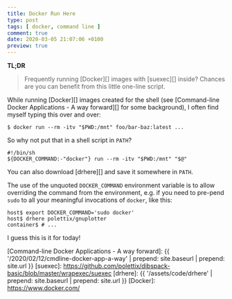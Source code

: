 ```yaml
---
title: Docker Run Here
type: post
tags: [ docker, command line ]
comment: true
date: 2020-03-05 21:07:06 +0100
preview: true
---
```


**TL;DR**

> Frequently running [Docker][] images with [suexec][] inside? Chances are
> you can benefit from this little one-line script.

While running [Docker][] images created for the shell (see [Command-line
Docker Applications - A way forward][] for some background), I often find
myself typing this over and over:

```shell
$ docker run --rm -itv "$PWD:/mnt" foo/bar-baz:latest ...
```

So why not put that in a shell script in `PATH`?

```shell
#!/bin/sh
${DOCKER_COMMAND:-"docker"} run --rm -itv "$PWD:/mnt" "$@"
```

You can also download [drhere][] and save it somewhere in `PATH`.

The use of the unquoted `DOCKER_COMMAND` environment variable is to allow
overriding the command from the environment, e.g. if you need to pre-pend
`sudo` to all your meaningful invocations of `docker`, like this:

```shell
host$ export DOCKER_COMMAND='sudo docker'
host$ drhere polettix/gnuplotter
container$ # ...
```

I guess this is it for today!

[Command-line Docker Applications - A way forward]: {{ '/2020/02/12/cmdline-docker-app-a-way' | prepend: site.baseurl | prepend: site.url }}
[suexec]: https://github.com/polettix/dibspack-basic/blob/master/wrapexec/suexec
[drhere]: {{ '/assets/code/drhere' | prepend: site.baseurl | prepend: site.url }}
[Docker]: https://www.docker.com/
